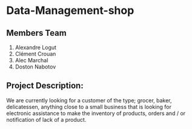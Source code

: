 # Data-Management-shop

## Members Team

1. Alexandre Logut 
2. Clément Crouan
3. Alec Marchal
4. Doston Nabotov
 
## Project Description: 
We are currently looking for a customer of the type; grocer, baker, delicatessen, anything close to a small business that is looking for electronic assistance to make the inventory of products, orders and / or notification of lack of a product.

